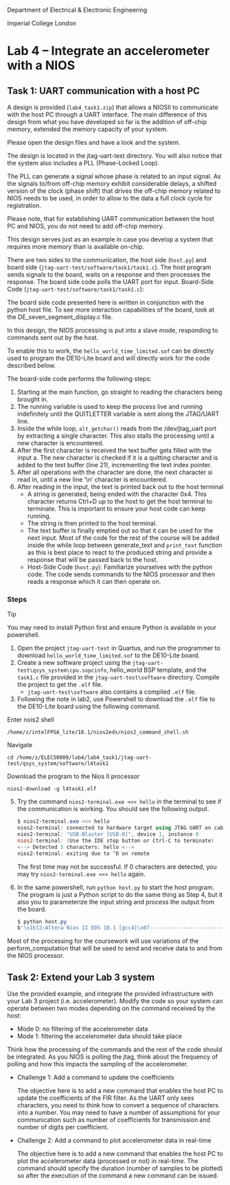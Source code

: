 Department of Electrical & Electronic Engineering

Imperial College London

# Lab 4 –  Integrate an accelerometer with a NIOS

## Task 1: UART communication with a host PC

A design is provided (`lab4_task1.zip`) that allows a NIOSII to communicate with the host PC through a UART interface.
The main difference of this design from what you have developed so far is the addition of off-chip memory, extended the memory capacity of your system.

Please open the design files and have a look and the system.

The design is located in the jtag-uart-test directory. You will also notice that the system also includes a PLL (Phase-Locked Loop).

The PLL can generate a signal whose phase is related to an input signal.
As the signals to/from off-chip memory exhibit considerable delays, a shifted version of the clock (phase shift) that drives the off-chip memory related to NIOS needs to be used, in order to allow to the data a full clock cycle for registration.

Please note, that for establishing UART communication between the host PC and NIOS, you do not need to add off-chip memory.

This design serves just as an example in case you develop a system that requires more memory than is available on-chip.

There are two sides to the communication, the host side (`host.py`) and board side (`jtag-uart-test/software/task1/task1.c`).
The host program sends signals to the board, waits on a response and then processes the response.
The board side code polls the UART port for input. Board-Side Code (`jtag-uart-test/software/task1/task1.c`):

The board side code presented here is written in conjunction with the python host file. To see more interaction capabilities of the board, look at the DE_seven_segment_display.c file.

In this design, the NIOS processing is put into a slave mode, responding to commands sent out by the host.

To enable this to work, the `hello_world_time_limited.sof` can be directly used to program the DE10-Lite board and will directly work for the code described below.

The board-side code performs the following steps:

1. Starting at the main function, go straight to reading the characters being brought in.
2. The running variable is used to keep the process live and running indefinitely until the QUITLETTER
variable is sent along the JTAG/UART line.
3. Inside the while loop, `alt_getchar()` reads from the /dev/jtag_uart port by extracting a
single character. This also stalls the processing until a new character is encountered.
4. After the first character is received the text buffer gets filled with the input
a. The new character is checked if it is a quitting character and is added to the text
buffer (line 21), incrementing the text index pointer.
5. After all operations with the character are done, the next character si read in, until a new
line ‘\n’ character is encountered.
6. After reading in the input, the text is printed back out to the host terminal
    * A string is generated, being ended with the character 0x4. This character returns Ctrl+D up to the host to get the host terminal to terminate. This is important to ensure your host code can keep running.
    * The string is then printed to the host terminal.
    * The text buffer is finally emptied out so that it can be used for the next input. Most of the code for the rest of the course will be added inside the while loop between generate_text and  `print_text` function as this is best place to react to the produced string and provide a response that will be passed back to the host.
    * Host-Side Code (`host.py`): Familiarize yourselves with the python code. The code sends commands  to the NIOS processor and then reads a response which it can then operate on.

### Steps

> [!TIP]
> You may need to install Python first and ensure Python is available in your powershell.

1. Open the project `jtag-uart-test` in Quartus, and run the programmer to download `hello_world_time_limited.sof` to the DE10-Lite board.
2. Create a new software project using the `jtag-uart-test\qsys_system\cpu.sopcinfo`, hello_world BSP template, and the `task1.c` file provided in the `jtag-uart-test\software` directory. Compile the project to get the `.elf` file.
    * `jtag-uart-test\software` also contains a compiled `.elf` file.
3. Following the note in lab2, use Powershell to download the `.elf` file to the DE10-Lite board using the following command.

Enter nois2 shell
```
/home/z/intelFPGA_lite/18.1/nios2eds/nios2_command_shell.sh
```
Navigate
```
cd /home/z/ELEC50009/lab4/lab4_task1/jtag-uart-test/qsys_system/software/l4task1
```
Download the program to the Nios II processor
```
nios2-download -g l4task1.elf
```

5. Try the command `nios2-terminal.exe <<< hello` in the terminal to see if the communication is working. You should see the following output.

    ```powershell
    $ nios2-terminal.exe <<< hello
    nios2-terminal: connected to hardware target using JTAG UART on cable
    nios2-terminal: "USB-Blaster [USB-0]", device 1, instance 0
    nios2-terminal: (Use the IDE stop button or Ctrl-C to terminate)
    <--> Detected 5 characters: hello <-->
    nios2-terminal: exiting due to ^D on remote
    ```

    The first time may not be successful. If 0 characters are detected, you may try `nios2-terminal.exe <<< hello` again.
6. In the same powershell, run `python host.py` to start the host program. The program is just a Python script to do the same thing as Step 4, but it also you to parameterize the input string and process the output from the board.

    ```powershell
    $ python host.py
    b'\x1b]2;Altera Nios II EDS 18.1 [gcc4]\x07------------------------------------------------\nAltera Nios2 Command Shell [GCC 4]\n\nVersion 18.1, Build 625\n------------------------------------------------\nnios2-terminal: connected to hardware target using JTAG UART on cable\r\nnios2-terminal: "USB-Blaster [USB-0]", device 1, instance 0\r\nnios2-terminal: (Use the IDE stop button or Ctrl-C to terminate)\r\n\r\n<--> Detected 7 characters: testing <--> \r\n \r\n\r\nnios2-terminal: exiting due to ^D on remote\r\n'
    ```

Most of the processing for the coursework will use variations of the perform_computation that will be used to send and receive data to and from the NIOS processor.

## Task 2: Extend your Lab 3 system

Use the provided example, and integrate the provided infrastructure with your Lab 3 project (i.e. accelerometer). Modify the code so your system can operate between two modes depending on the command received by the host:

* Mode 0: no filtering of the accelerometer data
* Mode 1: filtering the accelerometer data should take place

Think how the processing of the commands and the rest of the code should be integrated. As you NIOS is polling the jtag, think about the frequency of polling and how this impacts the sampling of the accelerometer.

* Challenge 1: Add a command to update the coefficients

    The objective here is to add a new command that enables the host PC to update the coefficients of the FIR filter. As the UART only sees characters, you need to think how to convert a sequence of characters into a number. You may need to have a number of assumptions for your communication such as number of coefficients for transmission and number of digits per coefficient.

* Challenge 2: Add a command to plot accelerometer data in real-time

    The objective here is to add a new command that enables the host PC to plot the accelerometer data (processed or not) in real-time. The command should specify the duration (number of samples to be plotted) so after the execution of the command a new command can be issued.
